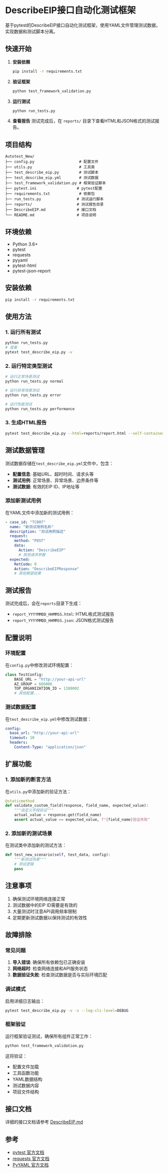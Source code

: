 # DescribeEIP接口自动化测试框架

基于pytest的DescribeEIP接口自动化测试框架，使用YAML文件管理测试数据，实现数据和测试脚本分离。

## 快速开始

1. **安装依赖**
   ```bash
   pip install -r requirements.txt
   ```

2. **验证框架**
   ```bash
   python test_framework_validation.py
   ```

3. **运行测试**
   ```bash
   python run_tests.py
   ```

4. **查看报告**
   测试完成后，在 `reports/` 目录下查看HTML和JSON格式的测试报告。

## 项目结构

```
Autotest_New/
├── config.py                    # 配置文件
├── utils.py                     # 工具类
├── test_describe_eip.py         # 测试脚本
├── test_describe_eip.yml        # 测试数据
├── test_framework_validation.py # 框架验证脚本
├── pytest.ini                  # pytest配置
├── requirements.txt             # 依赖包
├── run_tests.py                # 测试运行脚本
├── reports/                    # 测试报告目录
├── DescribeEIP.md              # 接口文档
└── README.md                   # 项目说明
```

## 环境依赖

- Python 3.6+
- pytest
- requests
- pyyaml
- pytest-html
- pytest-json-report

## 安装依赖

```bash
pip install -r requirements.txt
```

## 使用方法

### 1. 运行所有测试
```bash
python run_tests.py
# 或者
pytest test_describe_eip.py -v
```

### 2. 运行特定类型测试
```bash
# 运行正常场景测试
python run_tests.py normal

# 运行异常场景测试
python run_tests.py error

# 运行性能测试
python run_tests.py performance
```

### 3. 生成HTML报告
```bash
pytest test_describe_eip.py --html=reports/report.html --self-contained-html
```

## 测试数据管理

测试数据存储在`test_describe_eip.yml`文件中，包含：

- **配置信息**: 基础URL、超时时间、请求头等
- **测试用例**: 正常场景、异常场景、边界条件等
- **测试数据**: 有效的EIP ID、IP地址等

### 添加新测试用例

在YAML文件中添加新的测试用例：

```yaml
- case_id: "TC007"
  name: "新测试用例名称"
  description: "测试用例描述"
  request:
    method: "POST"
    data:
      Action: "DescribeEIP"
      # 其他请求参数
  expected:
    RetCode: 0
    Action: "DescribeEIPResponse"
    # 其他期望结果
```

## 测试报告

测试完成后，会在`reports`目录下生成：

- `report_YYYYMMDD_HHMMSS.html`: HTML格式测试报告
- `report_YYYYMMDD_HHMMSS.json`: JSON格式测试报告

## 配置说明

### 环境配置

在`config.py`中修改测试环境配置：

```python
class TestConfig:
    BASE_URL = "http://your-api-url"
    AZ_GROUP = 666006
    TOP_ORGANIZATION_ID = 1380002
    # 其他配置...
```

### 测试数据配置

在`test_describe_eip.yml`中修改测试数据：

```yaml
config:
  base_url: "http://your-api-url"
  timeout: 10
  headers:
    Content-Type: "application/json"
```

## 扩展功能

### 1. 添加新的断言方法

在`utils.py`中添加新的验证方法：

```python
@staticmethod
def validate_custom_field(response, field_name, expected_value):
    """自定义字段验证"""
    actual_value = response.get(field_name)
    assert actual_value == expected_value, f"{field_name}验证失败"
```

### 2. 添加新的测试场景

在测试类中添加新的测试方法：

```python
def test_new_scenario(self, test_data, config):
    """新测试场景"""
    # 测试逻辑
    pass
```

## 注意事项

1. 确保测试环境网络连接正常
2. 测试数据中的EIP ID需要是有效的
3. 大量测试时注意API调用频率限制
4. 定期更新测试数据以保持测试的有效性

## 故障排除

### 常见问题

1. **导入错误**: 确保所有依赖包已正确安装
2. **网络超时**: 检查网络连接和API服务状态
3. **数据验证失败**: 检查测试数据是否与实际环境匹配

### 调试模式

启用详细日志输出：

```bash
pytest test_describe_eip.py -v -s --log-cli-level=DEBUG
```

### 框架验证

运行框架验证测试，确保所有组件正常工作：

```bash
python test_framework_validation.py
```

这将验证：
- 配置文件加载
- 工具函数功能
- YAML数据结构
- 测试数据内容
- 项目文件结构

## 接口文档

详细的接口文档请参考 [DescribeEIP.md](DescribeEIP.md)

## 参考

- [pytest 官方文档](https://docs.pytest.org/)
- [requests 官方文档](https://docs.python-requests.org/)
- [PyYAML 官方文档](https://pyyaml.org/wiki/PyYAMLDocumentation)
